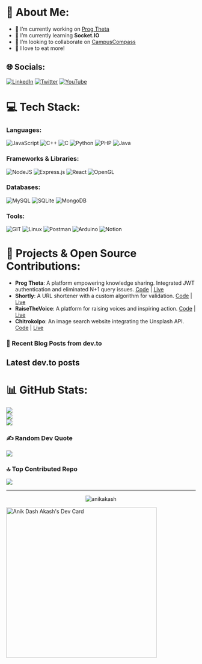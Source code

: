 # 💫 About Me:
- 🔭 I’m currently working on [Prog Theta](https://github.com/progtheta)
- 🌱 I’m currently learning **Socket.IO**
- 🤝 I’m looking to collaborate on [CampusCompass](https://github.com/anikakash/CampusCompass)
- 🍴 I love to eat more!

## 🌐 Socials:
[![LinkedIn](https://img.shields.io/badge/LinkedIn-%230077B5.svg?logo=linkedin&logoColor=white)](https://linkedin.com/in/anikakash)
[![Twitter](https://img.shields.io/badge/Twitter-%231DA1F2.svg?logo=Twitter&logoColor=white)](https://twitter.com/anikdashakash)
[![YouTube](https://img.shields.io/badge/YouTube-%23FF0000.svg?logo=YouTube&logoColor=white)](https://youtube.com/@anikakash)

# 💻 Tech Stack:

### Languages:
![JavaScript](https://img.shields.io/badge/javascript-%23323330.svg?style=flat&logo=javascript&logoColor=%23F7DF1E) 
![C++](https://img.shields.io/badge/c++-%2300599C.svg?style=flat&logo=c%2B%2B&logoColor=white)
![C](https://img.shields.io/badge/c-%2300599C.svg?style=flat&logo=c&logoColor=white)
![Python](https://img.shields.io/badge/python-3670A0?style=flat&logo=python&logoColor=ffdd54)
![PHP](https://img.shields.io/badge/php-%23777BB4.svg?style=flat&logo=php&logoColor=white)
![Java](https://img.shields.io/badge/java-%23ED8B00.svg?style=flat&logo=java&logoColor=white)

### Frameworks & Libraries:
![NodeJS](https://img.shields.io/badge/node.js-6DA55F?style=flat&logo=node.js&logoColor=white) 
![Express.js](https://img.shields.io/badge/express.js-%23404d59.svg?style=flat&logo=express&logoColor=%2361DAFB)
![React](https://img.shields.io/badge/react-%2320232a.svg?style=flat&logo=react&logoColor=%2361DAFB)
![OpenGL](https://img.shields.io/badge/OpenGL-%23FFFFFF.svg?style=flat&logo=opengl)

### Databases:
![MySQL](https://img.shields.io/badge/mysql-%2300000f.svg?style=flat&logo=mysql&logoColor=white)
![SQLite](https://img.shields.io/badge/sqlite-%2307405e.svg?style=flat&logo=sqlite&logoColor=white)
![MongoDB](https://img.shields.io/badge/mongodb-%2347A248.svg?style=flat&logo=mongodb&logoColor=white)

### Tools:
![GIT](https://img.shields.io/badge/Git-fc6d26?style=flat&logo=git&logoColor=white)
![Linux](https://img.shields.io/badge/Linux-FCC624?style=flat&logo=linux&logoColor=black)
![Postman](https://img.shields.io/badge/Postman-FF6C37?style=flat&logo=postman&logoColor=white)
![Arduino](https://img.shields.io/badge/-Arduino-00979D?style=flat&logo=Arduino&logoColor=white)
![Notion](https://img.shields.io/badge/Notion-%23000000.svg?style=flat&logo=notion&logoColor=white)

# 🚀 Projects & Open Source Contributions:
- **Prog Theta**: A platform empowering knowledge sharing. Integrated JWT authentication and eliminated N+1 query issues. [Code](https://github.com/anikakash/ProgTheta-Blog) | [Live](https://progtheta.anikakash.me)
- **Shortly**: A URL shortener with a custom algorithm for validation. [Code](https://github.com/anikakash/Shortly) | [Live](https://shortly.anikakash.me)
- **RaiseTheVoice**: A platform for raising voices and inspiring action. [Code](https://github.com/raisethevoice/raisethevoice) | [Live](https://www.raisethevoice.net)
- **Chitrokolpo**: An image search website integrating the Unsplash API. [Code](https://github.com/anikakash/JSProjects/tree/main/ImageSearch) | [Live](https://anikakash.github.io/JSProjects/ImageSearch/)

### 📝 Recent Blog Posts from dev.to
## Latest dev.to posts


# 📊 GitHub Stats:
![](https://github-readme-stats.vercel.app/api?username=anikakash&theme=dark&hide_border=true&include_all_commits=false&count_private=false)<br/>
![](https://github-readme-streak-stats.herokuapp.com/?user=anikakash&theme=dark&hide_border=true)<br/>
![](https://github-readme-stats.vercel.app/api/top-langs/?username=anikakash&theme=dark&hide_border=true&include_all_commits=false&count_private=false&layout=compact)

### ✍️ Random Dev Quote
![](https://quotes-github-readme.vercel.app/api?type=horizontal&theme=radical)

### 🔝 Top Contributed Repo
![](https://github-contributor-stats.vercel.app/api?username=anikakash&limit=5&theme=dark&combine_all_yearly_contributions=true)

---
<p align="center"> <img src="https://komarev.com/ghpvc/?username=anikakash&label=Profile%20views&color=0e75b6&style=flat" alt="anikakash" /></p>

<a href="https://app.daily.dev/anikakash"><img src="https://api.daily.dev/devcards/847d910039834805b4a581a38c6bd6f4.png?r=ds9" width="400" alt="Anik Dash Akash's Dev Card"/></a>
<!-- Proudly created with GPRM ( https://gprm.itsvg.in ) -->
